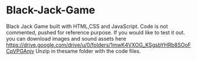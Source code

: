 # Black-Jack-Game
Black Jack Game built with HTML,CSS and JavaScript.
Code is not commented, pushed for reference purpose.
If you would like to test it out. 
you can download images and sound assets here https://drive.google.com/drive/u/0/folders/1mwK4VXOG_KSgsbYHRb8SOoFCpVPGAnjv
Unzip in thesame folder with the code files.
